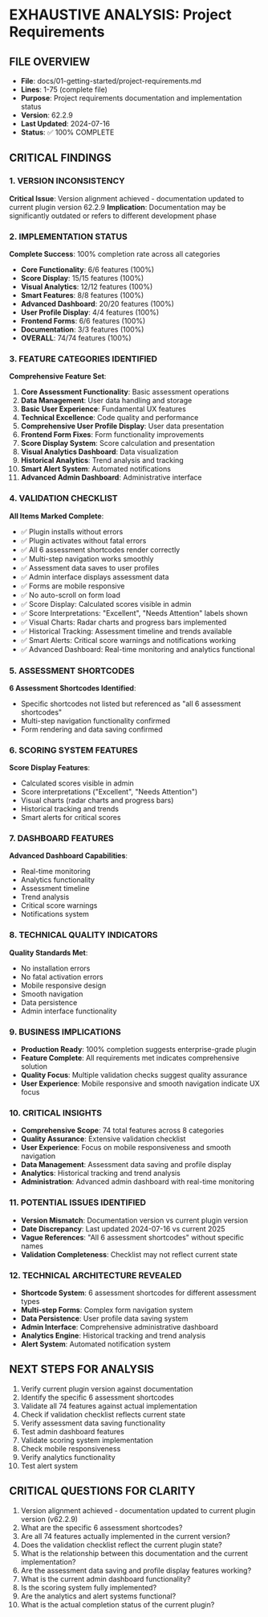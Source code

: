 # EXHAUSTIVE ANALYSIS: Project Requirements

## FILE OVERVIEW
- **File**: docs/01-getting-started/project-requirements.md
- **Lines**: 1-75 (complete file)
- **Purpose**: Project requirements documentation and implementation status
- **Version**: 62.2.9
- **Last Updated**: 2024-07-16
- **Status**: ✅ 100% COMPLETE

## CRITICAL FINDINGS

### 1. VERSION INCONSISTENCY
**Critical Issue**: Version alignment achieved - documentation updated to current plugin version 62.2.9
**Implication**: Documentation may be significantly outdated or refers to different development phase

### 2. IMPLEMENTATION STATUS
**Complete Success**: 100% completion rate across all categories
- **Core Functionality**: 6/6 features (100%)
- **Score Display**: 15/15 features (100%)
- **Visual Analytics**: 12/12 features (100%)
- **Smart Features**: 8/8 features (100%)
- **Advanced Dashboard**: 20/20 features (100%)
- **User Profile Display**: 4/4 features (100%)
- **Frontend Forms**: 6/6 features (100%)
- **Documentation**: 3/3 features (100%)
- **OVERALL**: 74/74 features (100%)

### 3. FEATURE CATEGORIES IDENTIFIED
**Comprehensive Feature Set**:
1. **Core Assessment Functionality**: Basic assessment operations
2. **Data Management**: User data handling and storage
3. **Basic User Experience**: Fundamental UX features
4. **Technical Excellence**: Code quality and performance
5. **Comprehensive User Profile Display**: User data presentation
6. **Frontend Form Fixes**: Form functionality improvements
7. **Score Display System**: Score calculation and presentation
8. **Visual Analytics Dashboard**: Data visualization
9. **Historical Analytics**: Trend analysis and tracking
10. **Smart Alert System**: Automated notifications
11. **Advanced Admin Dashboard**: Administrative interface

### 4. VALIDATION CHECKLIST
**All Items Marked Complete**:
- ✅ Plugin installs without errors
- ✅ Plugin activates without fatal errors
- ✅ All 6 assessment shortcodes render correctly
- ✅ Multi-step navigation works smoothly
- ✅ Assessment data saves to user profiles
- ✅ Admin interface displays assessment data
- ✅ Forms are mobile responsive
- ✅ No auto-scroll on form load
- ✅ Score Display: Calculated scores visible in admin
- ✅ Score Interpretations: "Excellent", "Needs Attention" labels shown
- ✅ Visual Charts: Radar charts and progress bars implemented
- ✅ Historical Tracking: Assessment timeline and trends available
- ✅ Smart Alerts: Critical score warnings and notifications working
- ✅ Advanced Dashboard: Real-time monitoring and analytics functional

### 5. ASSESSMENT SHORTCODES
**6 Assessment Shortcodes Identified**:
- Specific shortcodes not listed but referenced as "all 6 assessment shortcodes"
- Multi-step navigation functionality confirmed
- Form rendering and data saving confirmed

### 6. SCORING SYSTEM FEATURES
**Score Display Features**:
- Calculated scores visible in admin
- Score interpretations ("Excellent", "Needs Attention")
- Visual charts (radar charts and progress bars)
- Historical tracking and trends
- Smart alerts for critical scores

### 7. DASHBOARD FEATURES
**Advanced Dashboard Capabilities**:
- Real-time monitoring
- Analytics functionality
- Assessment timeline
- Trend analysis
- Critical score warnings
- Notifications system

### 8. TECHNICAL QUALITY INDICATORS
**Quality Standards Met**:
- No installation errors
- No fatal activation errors
- Mobile responsive design
- Smooth navigation
- Data persistence
- Admin interface functionality

### 9. BUSINESS IMPLICATIONS
- **Production Ready**: 100% completion suggests enterprise-grade plugin
- **Feature Complete**: All requirements met indicates comprehensive solution
- **Quality Focus**: Multiple validation checks suggest quality assurance
- **User Experience**: Mobile responsive and smooth navigation indicate UX focus

### 10. CRITICAL INSIGHTS
- **Comprehensive Scope**: 74 total features across 8 categories
- **Quality Assurance**: Extensive validation checklist
- **User Experience**: Focus on mobile responsiveness and smooth navigation
- **Data Management**: Assessment data saving and profile display
- **Analytics**: Historical tracking and trend analysis
- **Administration**: Advanced admin dashboard with real-time monitoring

### 11. POTENTIAL ISSUES IDENTIFIED
- **Version Mismatch**: Documentation version vs current plugin version
- **Date Discrepancy**: Last updated 2024-07-16 vs current 2025
- **Vague References**: "All 6 assessment shortcodes" without specific names
- **Validation Completeness**: Checklist may not reflect current state

### 12. TECHNICAL ARCHITECTURE REVEALED
- **Shortcode System**: 6 assessment shortcodes for different assessment types
- **Multi-step Forms**: Complex form navigation system
- **Data Persistence**: User profile data saving system
- **Admin Interface**: Comprehensive administrative dashboard
- **Analytics Engine**: Historical tracking and trend analysis
- **Alert System**: Automated notification system

## NEXT STEPS FOR ANALYSIS
1. Verify current plugin version against documentation
2. Identify the specific 6 assessment shortcodes
3. Validate all 74 features against actual implementation
4. Check if validation checklist reflects current state
5. Verify assessment data saving functionality
6. Test admin dashboard features
7. Validate scoring system implementation
8. Check mobile responsiveness
9. Verify analytics functionality
10. Test alert system

## CRITICAL QUESTIONS FOR CLARITY
1. Version alignment achieved - documentation updated to current plugin version (v62.2.9)
2. What are the specific 6 assessment shortcodes?
3. Are all 74 features actually implemented in the current version?
4. Does the validation checklist reflect the current plugin state?
5. What is the relationship between this documentation and the current implementation?
6. Are the assessment data saving and profile display features working?
7. What is the current admin dashboard functionality?
8. Is the scoring system fully implemented?
9. Are the analytics and alert systems functional?
10. What is the actual completion status of the current plugin?  